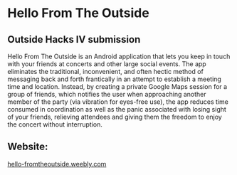 # Hello From The Outside
## Outside Hacks IV submission

Hello From The Outside is an Android application that lets you keep in touch with your friends at concerts and other large social events. The app eliminates the traditional, inconvenient, and often hectic method of messaging back and forth frantically in an attempt to establish a meeting time and location. Instead, by creating a private Google Maps session for a group of friends, which notifies the user when approaching another member of the party (via vibration for eyes-free use), the app reduces time consumed in coordination as well as the panic associated with losing sight of your friends, relieving attendees and giving them the freedom to enjoy the concert without interruption.

## Website:
[hello-fromtheoutside.weebly.com](hello-fromtheoutside.weebly.com)

